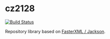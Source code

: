 # cz2128

[![Build Status](https://app.travis-ci.com/adbonnin/cz2128.svg?branch=master)](https://app.travis-ci.com/github/adbonnin/cz2128)

Repository library based on [FasterXML / Jackson](https://github.com/FasterXML/jackson).
